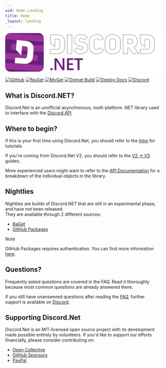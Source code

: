 ```yaml
---
uid: Home.Landing
title: Home
_layout: landing
---
```


![logo](marketing/logo/SVG/Combinationmark%20White%20Border.svg)

[![GitHub](https://img.shields.io/github/last-commit/discord-net/Discord.Net)](https://github.com/discord-net/Discord.Net)
[![NuGet](https://img.shields.io/nuget/vpre/Discord.Net.svg?maxAge=2592000)](https://www.nuget.org/packages/Discord.Net)
[![MyGet](https://img.shields.io/myget/discord-net/vpre/Discord.Net.svg)](https://www.myget.org/feed/Packages/discord-net)
[![Dotnet Build](https://github.com/discord-net/Discord.Net/actions/workflows/dotnet.yml/badge.svg)](https://github.com/discord-net/Discord.Net/actions/workflows/dotnet.yml)
[![Deploy Docs](https://github.com/discord-net/Discord.Net/actions/workflows/docs.yml/badge.svg)](https://github.com/discord-net/Discord.Net/actions/workflows/docs.yml)
[![Discord](https://img.shields.io/discord/848176216011046962?logo=discord&logoColor=white&label=discord&color=%235865F2)](https://discord.gg/dnet)


## What is Discord.NET?

Discord.Net is an unofficial asynchronous, multi-platform .NET library used to
interface with the [Discord API](https://discord.com/).

## Where to begin?

If this is your first time using Discord.Net, you should refer to the
[Intro](xref:Guides.Introduction) for tutorials.

If you're coming from Discord.Net V2, you should refer to the [V2 -> V3](xref:Guides.V2V3Guide) guides.

More experienced users might want to refer to the
[API Documentation](xref:API.Docs) for a breakdown of the individual
objects in the library.

## Nightlies

Nightlies are builds of Discord.NET that are still in an experimental phase, and have not been released.  
They are available through 2 different sources:
- [BaGet](https://baget.discordnet.dev/)
- [GitHub Packages](https://github.com/orgs/discord-net/packages?repo_name=Discord.Net)

> [!NOTE]
> GitHub Packages requires authentication. You can find more information [here](https://docs.github.com/en/packages/working-with-a-github-packages-registry/working-with-the-nuget-registry#authenticating-to-github-packages).

## Questions?

Frequently asked questions are covered in the
FAQ. Read it thoroughly because most common questions are already answered there.

If you still have unanswered questions after reading the [FAQ](xref:FAQ.Basics.GetStarted), further support is available on
[Discord](https://discord.gg/dnet).

## Supporting Discord.Net

Discord.Net is an MIT-licensed open source project with its development made possible entirely by volunteers. 
If you'd like to support our efforts financially, please consider contributing on:

- [Open Collective](https://opencollective.com/discordnet)
- [GitHub Sponsors](https://github.com/sponsors/quinchs)
- [PayPal](https://paypal.me/quinchs)
